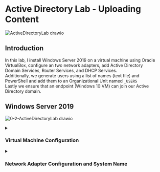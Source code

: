 <h1>Active Directory Lab - Uploading Content</h1>

![ActiveDirectoryLab drawio](https://github.com/gabriel-r100/Active-Directory-Lab/assets/55646808/23668c33-5348-408e-b41f-88ba144404ad)

<h2>Introduction</h2>

In this lab, I install Windows Server 2019 on a virtual machine using Oracle VirtualBox, configure an two network adapters, add Active Directory Domain Services, Router Services, and DHCP Services.<br>
Additionally, we generate users using a list of names (text file) and PowerShell and add them to an Organizational Unit named `_USERS`<br>
Lastly we ensure that an endpoint (Windows 10 VM) can join our Active Directory domain.




<h2>Windows Server 2019</h2>

![0-2-ActiveDirectoryLab drawio](https://github.com/gabriel-r100/Active-Directory-Lab/assets/55646808/a14bbffd-0c94-419c-b9d1-f39dc237b485)




<details><summary><h3>Virtual Machine Configuration</h3></summary>
  1. We start off by downloading a Windows Server 2019 ISO file from Microsoft. (Look for 'Windows Server 2019')
  2. When configuring the virtual machine, ensure to configure two network adapters, one will be set to NAT and the other to internal.
     a. NAT will be the internet facing one
     b. Internal will only be able to communicate with our virtual network
     c. Optionally, you can add more vCPUs and/or additional vRAM if you system can support it, otherwise default configurations are ok.

   ![4-1-ServerVM-Overview](https://github.com/gabriel-r100/Active-Directory-Lab/assets/55646808/7931229f-96ab-491f-b089-62d4812565f9)

  3. Once you have configured the settings, you can launch the virtual machine (VM) and continue through the installation process.
   ![5-Server2019-Installation](https://github.com/gabriel-r100/Active-Directory-Lab/assets/55646808/9905cd04-9e67-4012-9aa0-3a55dd1cb96d)

</details>




<details><summary><h3>Network Adapter Configuration and System Name</h3></summary>
  1. Now that we have successfully installed Windows Server 2019, we can configure and rename the network adapters for our use case.
  2. Near the bottom right you will find the network settings icon, we select `Change adapter options`
  3. We can find our two network interfaces here, we want to double click on them and select `Details`
   ![7-Finding-NICs-VM-GUI](https://github.com/gabriel-r100/Active-Directory-Lab/assets/55646808/8de89c4c-3b24-43ee-9b55-28b2065efcf3)

  4. The one with a `IPv4 Address` that begins with 169 is our internal interface that we will rename `_INTERNAL`
  5. The second interface with will rename `_INTERNET`
   ![8-Renaming-Server-NICs](https://github.com/gabriel-r100/Active-Directory-Lab/assets/55646808/8b832026-f8be-4095-ae09-1f977eee7781)
  6. On our internal facing interface, we will select `Properties` and assign the static IP address of `172.16.0.1`. Because this server will server as a router for our virtual network, it does not require a value for gateway.
   ![9-Assigning-Static-IP-Info-Internal-NIC](https://github.com/gabriel-r100/Active-Directory-Lab/assets/55646808/a20d66e7-1d4a-4b8d-ae68-4d215a0d5118)

  7. Right-clicking on the start menu will bring up a menu, select `System` in here you can find the `Rename this PC` option to rename this host.
![10-1-Renaming-System](https://github.com/gabriel-r100/Active-Directory-Lab/assets/55646808/668ae43f-4b6a-4554-8c5c-9574b753aa90)
![10-2-Renaming-System](https://github.com/gabriel-r100/Active-Directory-Lab/assets/55646808/b4a38d36-fd2e-497c-969c-8c89655e2b22)

</details>


